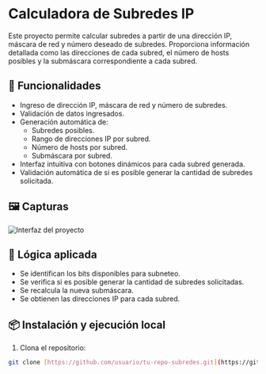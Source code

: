 # Calculadora de Subredes IP

Este proyecto permite calcular subredes a partir de una dirección IP, máscara de red y número deseado de subredes. Proporciona información detallada como las direcciones de cada subred, el número de hosts posibles y la submáscara correspondiente a cada subred.

## 🚀 Funcionalidades

- Ingreso de dirección IP, máscara de red y número de subredes.
- Validación de datos ingresados.
- Generación automática de:
  - Subredes posibles.
  - Rango de direcciones IP por subred.
  - Número de hosts por subred.
  - Submáscara por subred.
- Interfaz intuitiva con botones dinámicos para cada subred generada.
- Validación automática de si es posible generar la cantidad de subredes solicitada.

## 🖼️ Capturas

![Interfaz del proyecto](https://github.com/user-attachments/assets/f94eab90-2cba-4eb2-a490-0bba058b89e1)


## 🧠 Lógica aplicada

- Se identifican los bits disponibles para subneteo.
- Se verifica si es posible generar la cantidad de subredes solicitadas.
- Se recalcula la nueva submáscara.
- Se obtienen las direcciones IP para cada subred.

## 📦 Instalación y ejecución local

1. Clona el repositorio:

```bash
git clone [https://github.com/usuario/tu-repo-subredes.git](https://github.com/RELIC7663/Calculadora_VLSM.git)
